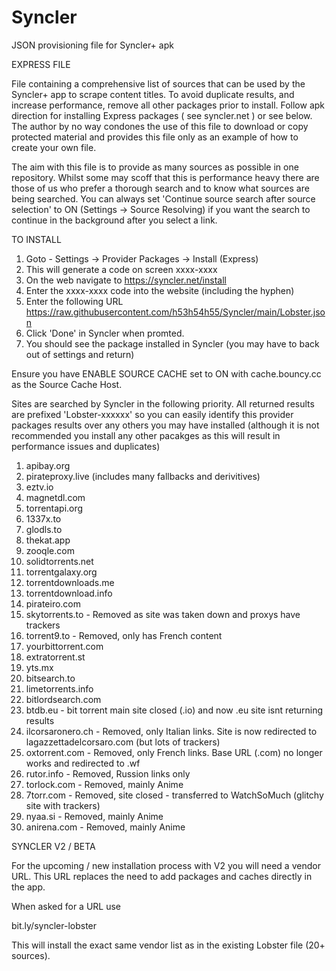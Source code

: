 # Syncler
JSON provisioning file for Syncler+ apk

EXPRESS FILE

File containing a comprehensive list of sources that can be used by the Syncler+ app to scrape content titles. To avoid duplicate results, and increase performance, remove all other packages prior to install. Follow apk direction for installing Express packages ( see syncler.net ) or see below. The author by no way condones the use of this file to download or copy protected material and provides this file only as an example of how to create your own file. 

The aim with this file is to provide as many sources as possible in one repository. Whilst some may scoff that this is performance heavy there are those of us who prefer a thorough search and to know what sources are being searched.  You can always set 'Continue source search after source selection' to ON (Settings -> Source Resolving) if you want the search to continue in the background after you select a link.  

TO INSTALL
1) Goto - Settings -> Provider Packages -> Install (Express)
2) This will generate a code on screen xxxx-xxxx
3) On the web navigate to https://syncler.net/install
4) Enter the xxxx-xxxx code into the website (including the hyphen)
5) Enter the following URL https://raw.githubusercontent.com/h53h54h55/Syncler/main/Lobster.json
6) Click 'Done' in Syncler when promted.
7) You should see the package installed in Syncler (you may have to back out of settings and return)

Ensure you have ENABLE SOURCE CACHE set to ON with cache.bouncy.cc as the Source Cache Host. 

Sites are searched by Syncler in the following priority.  All returned results are prefixed 'Lobster-xxxxxx' so you can easily identify this provider packages results over any others you may have installed (although it is not recommended you install any other pacakges as this will result in performance issues and duplicates)

1) apibay.org
2) pirateproxy.live (includes many fallbacks and derivitives)
3) eztv.io
4) magnetdl.com
5) torrentapi.org
6) 1337x.to
7) glodls.to
8) thekat.app
9) zooqle.com
10) solidtorrents.net
11) torrentgalaxy.org
12) torrentdownloads.me
13) torrentdownload.info
14) pirateiro.com
15) skytorrents.to - Removed as site was taken down and proxys have trackers
16) torrent9.to - Removed, only has French content
17) yourbittorrent.com
18) extratorrent.st
19) yts.mx
20) bitsearch.to
21) limetorrents.info
22) bitlordsearch.com
23) btdb.eu - bit torrent main site closed (.io) and now .eu site isnt returning results
24) ilcorsaronero.ch - Removed, only Italian links.  Site is now redirected to lagazzettadelcorsaro.com (but lots of trackers)
25) oxtorrent.com - Removed, only French links.  Base URL (.com) no longer works and redirected to .wf
26) rutor.info - Removed, Russion links only
27) torlock.com - Removed, mainly Anime
28) 7torr.com - Removed, site closed - transferred to WatchSoMuch (glitchy site with trackers)
29) nyaa.si - Removed, mainly Anime
30) anirena.com - Removed, mainly Anime

SYNCLER V2 / BETA

For the upcoming / new installation process with V2 you will need a vendor URL.  This URL replaces the need to add packages and caches directly in the app.

When asked for a URL use

bit.ly/syncler-lobster

This will install the exact same vendor list as in the existing Lobster file (20+ sources).
